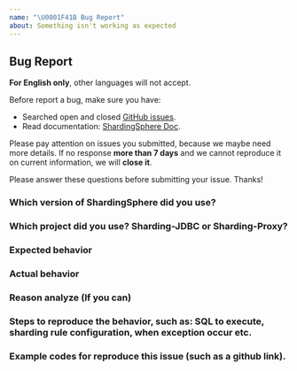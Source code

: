 ```yaml
---
name: "\U0001F41B Bug Report"
about: Something isn't working as expected
---
```


## Bug Report

**For English only**, other languages will not accept.

Before report a bug, make sure you have:

- Searched open and closed [GitHub issues](https://github.com/sharding-sphere/sharding-sphere/issues).
- Read documentation: [ShardingSphere Doc](http://shardingsphere.io/document/current/en/overview/).

Please pay attention on issues you submitted, because we maybe need more details. 
If no response **more than 7 days** and we cannot reproduce it on current information, we will **close it**.

Please answer these questions before submitting your issue. Thanks!

### Which version of ShardingSphere did you use?

### Which project did you use? Sharding-JDBC or Sharding-Proxy?

### Expected behavior

### Actual behavior

### Reason analyze (If you can)

### Steps to reproduce the behavior, such as: SQL to execute, sharding rule configuration, when exception occur etc.

### Example codes for reproduce this issue (such as a github link).

